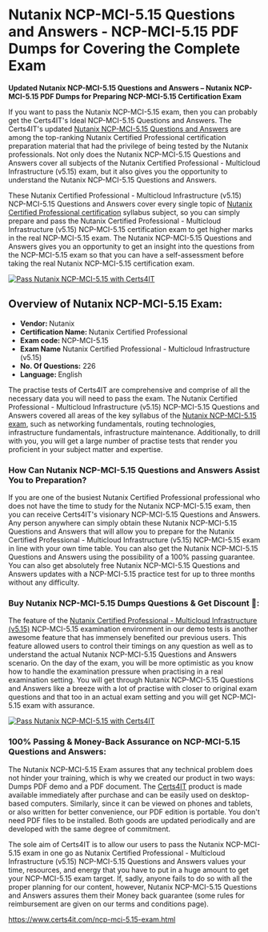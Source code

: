   <h1>Nutanix
 NCP-MCI-5.15 <span class="exam_variation">Questions and Answers</span> - NCP-MCI-5.15 PDF Dumps for Covering the Complete Exam </h1>
                    <p><strong>Updated Nutanix
 NCP-MCI-5.15 <span class="exam_variation">Questions and Answers</span> – Nutanix
 NCP-MCI-5.15 PDF Dumps for Preparing NCP-MCI-5.15 Certification Exam</strong></p>
                    <p>If you want to pass the Nutanix
 NCP-MCI-5.15 exam, then you can probably get the Certs4IT's Ideal NCP-MCI-5.15 <span class="exam_variation">Questions and Answers</span>. The Certs4IT's updated 
                    <a href="https://www.certs4it.com/ncp-mci-5.15-exam.html">Nutanix
 NCP-MCI-5.15 <span class="exam_variation">Questions and Answers</span></a> are among the top-ranking Nutanix Certified Professional certification preparation material that had the privilege of being tested by the 
                    Nutanix
 professionals. Not only does the Nutanix
 NCP-MCI-5.15 <span class="exam_variation">Questions and Answers</span> cover all subjects of the Nutanix Certified Professional - Multicloud Infrastructure (v5.15) exam, but it 
                    also gives you the opportunity to understand the Nutanix
 NCP-MCI-5.15 <span class="exam_variation">Questions and Answers</span>.</p>
                    <p>These Nutanix Certified Professional - Multicloud Infrastructure (v5.15) NCP-MCI-5.15 <span class="exam_variation">Questions and Answers</span> cover every single topic of <a href="https://www.certs4it.com/nutanix-certified-professional-certification-exams.html">Nutanix Certified Professional certification</a> syllabus subject, 
                    so you can simply prepare and pass the Nutanix Certified Professional - Multicloud Infrastructure (v5.15) NCP-MCI-5.15 certification exam to get higher marks in the 
                    real NCP-MCI-5.15 exam. The Nutanix
 NCP-MCI-5.15 <span class="exam_variation">Questions and Answers</span> gives you an opportunity to get an insight into the questions from the NCP-MCI-5.15 exam so that you can 
                    have a self-assessment before taking the real Nutanix
 NCP-MCI-5.15 certification exam.</p>
                    <p><a href="https://www.certs4it.com/ncp-mci-5.15-exam.html"><img src="https://www.certs4it.com/images/get-now-100-guanteed-success-certs4it.png" class="postImage" alt="Pass Nutanix
 NCP-MCI-5.15 with Certs4IT"></a></p>
                   <h2>Overview of Nutanix
 NCP-MCI-5.15 Exam:</h2>
                    <ul>
                        <li><strong>Vendor: </strong> Nutanix
</li>
                        <li><strong>Certification Name: </strong> Nutanix Certified Professional</li>
                        <li><strong>Exam code: </strong> NCP-MCI-5.15</li>
                        <li><strong>Exam Name</strong> Nutanix Certified Professional - Multicloud Infrastructure (v5.15)</li>
                        <li><strong>No. Of Questions:</strong> 226 </li>
                        <li><strong>Language: </strong> English</li>
                    </ul>
                   <p>The practise tests of Certs4IT are comprehensive and comprise of all the necessary data you will need to pass the exam. The Nutanix Certified Professional - Multicloud Infrastructure (v5.15) 
                    NCP-MCI-5.15 <span class="exam_variation">Questions and Answers</span> covered all areas of the key syllabus of the <a href="https://www.certs4it.com/nutanix-certification-exams.html">Nutanix
 NCP-MCI-5.15 exam</a>, such as networking fundamentals, routing technologies, infrastructure fundamentals, 
                    infrastructure maintenance. Additionally, to drill with you, you will get a large number of practise tests that render you proficient in your subject matter and expertise.</p>
                    <h3>How Can Nutanix
 NCP-MCI-5.15 <span class="exam_variation">Questions and Answers</span> Assist You to Preparation?</h3>
                    <p>If you are one of the busiest Nutanix Certified Professional professional who does not have the time to study for the Nutanix
 NCP-MCI-5.15 exam, then you can receive Certs4IT's visionary 
                    NCP-MCI-5.15 <span class="exam_variation">Questions and Answers</span>. Any person anywhere can simply obtain these Nutanix
 NCP-MCI-5.15 <span class="exam_variation">Questions and Answers</span> that will allow you to prepare for the 
                    Nutanix Certified Professional - Multicloud Infrastructure (v5.15) NCP-MCI-5.15 exam in line with your own time table. You can also get the Nutanix
 NCP-MCI-5.15 <span class="exam_variation">Questions and Answers</span> using the 
                    possibility of a 100% passing guarantee. You can also get absolutely free Nutanix
 NCP-MCI-5.15 <span class="exam_variation">Questions and Answers</span> updates with a NCP-MCI-5.15 practice test for up to 
                    three months without any difficulty.</p>
                    <h3>Buy Nutanix
 NCP-MCI-5.15 Dumps Questions &amp; Get Discount 🤑:</h3>
                    <p>The feature of the <a href="https://www.certs4it.com/ncp-mci-5.15-exam.html">Nutanix Certified Professional - Multicloud Infrastructure (v5.15)</a> NCP-MCI-5.15 examination environment in our demo tests is another awesome feature that has 
                    immensely benefited our previous users. This feature allowed users to control their timings on any question as well as to understand the actual 
                    Nutanix
 NCP-MCI-5.15 <span class="exam_variation">Questions and Answers</span> scenario. On the day of the exam, you will be more optimistic as you know how to handle the examination pressure when practising in a 
                    real examination setting. You will get through Nutanix
 NCP-MCI-5.15 <span class="exam_variation">Questions and Answers</span> like a breeze with a lot of practise with closer to original exam questions and that 
                    too in an actual exam setting and you will get NCP-MCI-5.15 exam with assurance.</p>
                    <p><a href="https://www.certs4it.com/ncp-mci-5.15-exam.html"><img src="https://www.certs4it.com/images/Get-Now-100-Real-Valid-Exam-Certs4IT.jpeg" alt="Pass Nutanix
 NCP-MCI-5.15 with Certs4IT"></a></p>
                    <h3>100% Passing &amp; Money-Back Assurance on NCP-MCI-5.15 <span class="exam_variation">Questions and Answers</span>:</h3>
                    <p>The Nutanix
 NCP-MCI-5.15 Exam assures that any technical problem does not hinder your training, which is why we created our product in two ways: Dumps PDF demo and a 
                    PDF document.  The <a href="https://www.certs4it.com/">Certs4IT</a> product is made available immediately after purchase and can be easily used on desktop-based computers. Similarly, since it can be viewed 
                    on phones and tablets, or also written for better convenience, our PDF edition is portable. You don't need PDF files to be installed. Both goods are updated 
                    periodically and are developed with the same degree of commitment.</p>
                     <p> The sole aim of Certs4IT is to allow our users to pass the Nutanix
 NCP-MCI-5.15 exam in one go as Nutanix Certified Professional - Multicloud Infrastructure (v5.15) 
                    NCP-MCI-5.15 <span class="exam_variation">Questions and Answers</span> values your time, resources, and energy that you have to put in a huge amount to get your NCP-MCI-5.15 exam target. If, sadly, anyone fails to 
                    do so with all the proper planning for our content, however, Nutanix
 NCP-MCI-5.15 <span class="exam_variation">Questions and Answers</span> assures them their Money back guarantee (some rules for reimbursement are given 
                    on our terms and conditions page).</p>
                    <a href="https://www.certs4it.com/ncp-mci-5.15-exam.html">https://www.certs4it.com/ncp-mci-5.15-exam.html</a>
            
